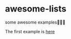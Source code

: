 # awesome-lists
some awesome examples🎉🎉🎉

The first example is [here](http://purecsstooltip.surge.sh/) 


